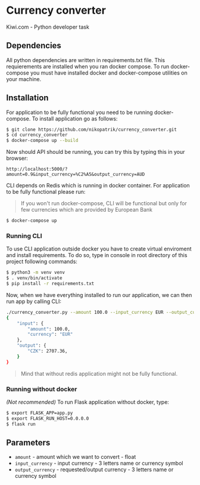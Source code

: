 # Currency converter
Kiwi.com - Python developer task

## Dependencies
  All python dependencies are written in requirements.txt file. This requierements are installed when you ran docker compose.
  To run docker-compose you must have installed docker and docker-compose utilities on your machine.
  
## Installation
For application to be fully functional you need to be running docker-compose.
To install application go as follows:
```bash
$ git clone https://github.com/nikopatrik/currency_converter.git
$ cd currency_converter
$ docker-compose up --build
```

Now should API should be running, you can try this by typing this in your browser:
```
http://localhost:5000/?amount=0.9&input_currency=%C2%A5&output_currency=AUD
```

CLI depends on Redis which is running in docker container. For application to be fully functional please run:
> If you won't run docker-compose, CLI will be functional but only for few currencies which are provided by European Bank
```bash
$ docker-compose up
```
### Running CLI 
To use CLI application outside docker you have to create virtual enviroment and install requirements.
To do so, type in console in root directory of this project following commands:
```bash
$ python3 -m venv venv
$ . venv/bin/activate
$ pip install -r requirements.txt
```
Now, when we have everything installed to run our application, we can then run app by calling CLI:
```bash
./currency_converter.py --amount 100.0 --input_currency EUR --output_currency CZK
{   
    "input": {
        "amount": 100.0,
        "currency": "EUR"
    },
    "output": {
        "CZK": 2707.36, 
    }
}
```
> Mind that without redis application might not be fully functional.
### Running without docker 
*(Not recommended)* To run Flask application without docker, type: 
```bash
$ export FLASK_APP=app.py
$ export FLASK_RUN_HOST=0.0.0.0
$ flask run
```
## Parameters
- `amount` - amount which we want to convert - float
- `input_currency` - input currency - 3 letters name or currency symbol
- `output_currency` - requested/output currency - 3 letters name or currency symbol


